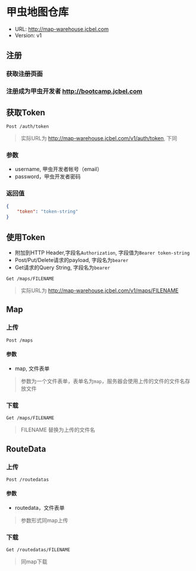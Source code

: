 # 甲虫地图仓库
- URL: http://map-warehouse.jcbel.com
- Version: v1


## 注册
### ~~获取注册页面~~
### 注册成为甲虫开发者 http://bootcamp.jcbel.com


## 获取Token
```
Post /auth/token
```
> 实际URL为 http://map-warehouse.jcbel.com/v1/auth/token, 下同  

### 参数
- username, 甲虫开发者帐号（email）
- password，甲虫开发者密码

### 返回值
```json
{
    "token": "token-string"
}
```


## 使用Token
- 附加到HTTP Header,字段名`Authorization`, 字段值为`Bearer token-string`
- Post/Put/Delete请求的payload, 字段名为`bearer`
- Get请求的Query String, 字段名为`bearer`
```
Get /maps/FILENAME
```
> 实际URL为 http://map-warehouse.jcbel.com/v1/maps/FILENAME  


## Map
### 上传
```
Post /maps
```
#### 参数
 - map, 文件表单
> 参数为一个文件表单，表单名为`map`，服务器会使用上传的文件的文件名存放文件

### 下载
```
Get /maps/FILENAME
```
> FILENAME 替换为上传的文件名  


## RouteData
### 上传
```
Post /routedatas
```
#### 参数
 - routedata，文件表单
> 参数形式同map上传

### 下载
```
Get /routedatas/FILENAME
```
> 同map下载

